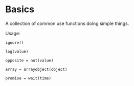 # Basics
A collection of common use functions doing simple things.

Usage:
```
ignore()

log(value)

opposite = not(value)

array = arrayobject(object)

promise = wait(time)

```

